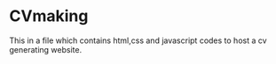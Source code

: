 # CVmaking
This in a file which contains html,css and javascript codes to host a cv generating website.
